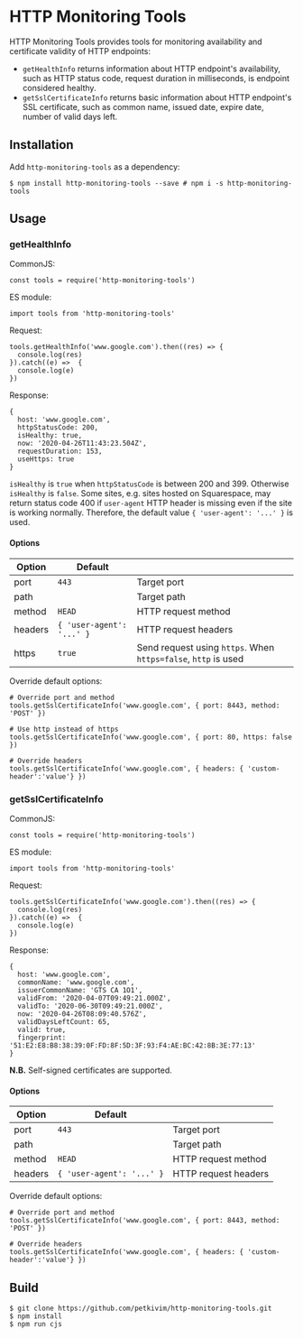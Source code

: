 # HTTP Monitoring Tools

HTTP Monitoring Tools provides tools for monitoring availability and
certificate validity of HTTP endpoints:

* `getHealthInfo` returns information about HTTP endpoint's availability, such
as HTTP status code, request duration in milliseconds, is endpoint considered healthy.
* `getSslCertificateInfo` returns basic information about HTTP endpoint's SSL
certificate, such as common name, issued date, expire date, number of valid
days left.

## Installation

Add `http-monitoring-tools` as a dependency:

```
$ npm install http-monitoring-tools --save # npm i -s http-monitoring-tools
```

## Usage

### getHealthInfo

CommonJS:
```
const tools = require('http-monitoring-tools')
```

ES module:
```
import tools from 'http-monitoring-tools'
```

Request:
```
tools.getHealthInfo('www.google.com').then((res) => {
  console.log(res)
}).catch((e) =>  {
  console.log(e)
})
```

Response:
```
{
  host: 'www.google.com',
  httpStatusCode: 200,
  isHealthy: true,
  now: '2020-04-26T11:43:23.504Z',
  requestDuration: 153,
  useHttps: true
}
```

`isHealthy` is `true` when `httpStatusCode` is between 200 and 399. Otherwise
`isHealthy` is `false`. Some sites, e.g. sites hosted on Squarespace, may
return status code 400 if `user-agent` HTTP header is missing even if the site
is working normally. Therefore, the default value `{ 'user-agent': '...' }` is
used.

#### Options
| Option | Default | |
|--|--|--|
| port | `443` | Target port |
| path | ` ` | Target path |
| method | `HEAD` | HTTP request method |
| headers | `{ 'user-agent': '...' }` | HTTP request headers |
| https | `true` | Send request using `https`. When `https=false`, `http` is used  |

Override default options:
```
# Override port and method
tools.getSslCertificateInfo('www.google.com', { port: 8443, method: 'POST' })

# Use http instead of https
tools.getSslCertificateInfo('www.google.com', { port: 80, https: false })

# Override headers
tools.getSslCertificateInfo('www.google.com', { headers: { 'custom-header':'value'} })
```
### getSslCertificateInfo

CommonJS:
```
const tools = require('http-monitoring-tools')
```

ES module:
```
import tools from 'http-monitoring-tools'
```

Request:
```
tools.getSslCertificateInfo('www.google.com').then((res) => {
  console.log(res)
}).catch((e) =>  {
  console.log(e)
})
```

Response:
```
{
  host: 'www.google.com',
  commonName: 'www.google.com',
  issuerCommonName: 'GTS CA 1O1',
  validFrom: '2020-04-07T09:49:21.000Z',
  validTo: '2020-06-30T09:49:21.000Z',
  now: '2020-04-26T08:09:40.576Z',
  validDaysLeftCount: 65,
  valid: true,
  fingerprint: '51:E2:E8:B8:38:39:0F:FD:8F:5D:3F:93:F4:AE:BC:42:8B:3E:77:13'
}
```

**N.B.** Self-signed certificates are supported.

#### Options
| Option | Default | |
|--|--|--|
| port | `443` | Target port |
| path | ` ` | Target path |
| method | `HEAD` | HTTP request method |
| headers | `{ 'user-agent': '...' }` | HTTP request headers |

Override default options:
```
# Override port and method
tools.getSslCertificateInfo('www.google.com', { port: 8443, method: 'POST' })

# Override headers
tools.getSslCertificateInfo('www.google.com', { headers: { 'custom-header':'value'} })
```

## Build

```
$ git clone https://github.com/petkivim/http-monitoring-tools.git
$ npm install
$ npm run cjs
```
